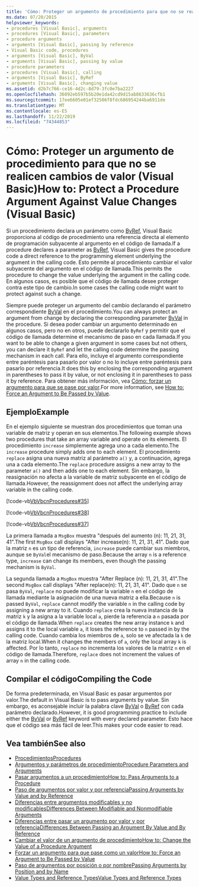 ```yaml
---
title: 'Cómo: Proteger un argumento de procedimiento para que no se realicen cambios de valor'
ms.date: 07/20/2015
helpviewer_keywords:
- procedures [Visual Basic], arguments
- procedures [Visual Basic], parameters
- procedure arguments
- arguments [Visual Basic], passing by reference
- Visual Basic code, procedures
- arguments [Visual Basic], ByVal
- arguments [Visual Basic], passing by value
- procedure parameters
- procedures [Visual Basic], calling
- arguments [Visual Basic], ByRef
- arguments [Visual Basic], changing value
ms.assetid: d2b7c766-ce16-4d2c-8d79-3fc0e7ba2227
ms.openlocfilehash: 36092eb597b5b20e1da42cd9d15ab8633636cfb1
ms.sourcegitcommit: 17ee6605e01ef32506f8fdc686954244ba6911de
ms.translationtype: MT
ms.contentlocale: es-ES
ms.lasthandoff: 11/22/2019
ms.locfileid: "74344853"
---
```

# <a name="how-to-protect-a-procedure-argument-against-value-changes-visual-basic"></a><span data-ttu-id="76876-102">Cómo: Proteger un argumento de procedimiento para que no se realicen cambios de valor (Visual Basic)</span><span class="sxs-lookup"><span data-stu-id="76876-102">How to: Protect a Procedure Argument Against Value Changes (Visual Basic)</span></span>
<span data-ttu-id="76876-103">Si un procedimiento declara un parámetro como [ByRef](../../../../visual-basic/language-reference/modifiers/byref.md), Visual Basic proporciona al código de procedimiento una referencia directa al elemento de programación subyacente al argumento en el código de llamada.</span><span class="sxs-lookup"><span data-stu-id="76876-103">If a procedure declares a parameter as [ByRef](../../../../visual-basic/language-reference/modifiers/byref.md), Visual Basic gives the procedure code a direct reference to the programming element underlying the argument in the calling code.</span></span> <span data-ttu-id="76876-104">Esto permite al procedimiento cambiar el valor subyacente del argumento en el código de llamada.</span><span class="sxs-lookup"><span data-stu-id="76876-104">This permits the procedure to change the value underlying the argument in the calling code.</span></span> <span data-ttu-id="76876-105">En algunos casos, es posible que el código de llamada desee proteger contra este tipo de cambio.</span><span class="sxs-lookup"><span data-stu-id="76876-105">In some cases the calling code might want to protect against such a change.</span></span>  
  
 <span data-ttu-id="76876-106">Siempre puede proteger un argumento del cambio declarando el parámetro correspondiente [ByVal](../../../../visual-basic/language-reference/modifiers/byval.md) en el procedimiento.</span><span class="sxs-lookup"><span data-stu-id="76876-106">You can always protect an argument from change by declaring the corresponding parameter [ByVal](../../../../visual-basic/language-reference/modifiers/byval.md) in the procedure.</span></span> <span data-ttu-id="76876-107">Si desea poder cambiar un argumento determinado en algunos casos, pero no en otros, puede declararlo `ByRef` y permitir que el código de llamada determine el mecanismo de paso en cada llamada.</span><span class="sxs-lookup"><span data-stu-id="76876-107">If you want to be able to change a given argument in some cases but not others, you can declare it `ByRef` and let the calling code determine the passing mechanism in each call.</span></span> <span data-ttu-id="76876-108">Para ello, incluye el argumento correspondiente entre paréntesis para pasarlo por valor o no lo incluye entre paréntesis para pasarlo por referencia.</span><span class="sxs-lookup"><span data-stu-id="76876-108">It does this by enclosing the corresponding argument in parentheses to pass it by value, or not enclosing it in parentheses to pass it by reference.</span></span> <span data-ttu-id="76876-109">Para obtener más información, vea [Cómo: forzar un argumento para que se pase por valor](./how-to-force-an-argument-to-be-passed-by-value.md).</span><span class="sxs-lookup"><span data-stu-id="76876-109">For more information, see [How to: Force an Argument to Be Passed by Value](./how-to-force-an-argument-to-be-passed-by-value.md).</span></span>  
  
## <a name="example"></a><span data-ttu-id="76876-110">Ejemplo</span><span class="sxs-lookup"><span data-stu-id="76876-110">Example</span></span>  
 <span data-ttu-id="76876-111">En el ejemplo siguiente se muestran dos procedimientos que toman una variable de matriz y operan en sus elementos.</span><span class="sxs-lookup"><span data-stu-id="76876-111">The following example shows two procedures that take an array variable and operate on its elements.</span></span> <span data-ttu-id="76876-112">El procedimiento `increase` simplemente agrega uno a cada elemento.</span><span class="sxs-lookup"><span data-stu-id="76876-112">The `increase` procedure simply adds one to each element.</span></span> <span data-ttu-id="76876-113">El procedimiento `replace` asigna una nueva matriz al parámetro `a()` y, a continuación, agrega una a cada elemento.</span><span class="sxs-lookup"><span data-stu-id="76876-113">The `replace` procedure assigns a new array to the parameter `a()` and then adds one to each element.</span></span> <span data-ttu-id="76876-114">Sin embargo, la reasignación no afecta a la variable de matriz subyacente en el código de llamada.</span><span class="sxs-lookup"><span data-stu-id="76876-114">However, the reassignment does not affect the underlying array variable in the calling code.</span></span>  
  
 [!code-vb[VbVbcnProcedures#35](~/samples/snippets/visualbasic/VS_Snippets_VBCSharp/VbVbcnProcedures/VB/Class1.vb#35)]  
  
 [!code-vb[VbVbcnProcedures#38](~/samples/snippets/visualbasic/VS_Snippets_VBCSharp/VbVbcnProcedures/VB/Class1.vb#38)]  
  
 [!code-vb[VbVbcnProcedures#37](~/samples/snippets/visualbasic/VS_Snippets_VBCSharp/VbVbcnProcedures/VB/Class1.vb#37)]  
  
 <span data-ttu-id="76876-115">La primera llamada a `MsgBox` muestra "después del aumento (n): 11, 21, 31, 41".</span><span class="sxs-lookup"><span data-stu-id="76876-115">The first `MsgBox` call displays "After increase(n): 11, 21, 31, 41".</span></span> <span data-ttu-id="76876-116">Dado que la matriz `n` es un tipo de referencia, `increase` puede cambiar sus miembros, aunque se `ByVal`el mecanismo de paso.</span><span class="sxs-lookup"><span data-stu-id="76876-116">Because the array `n` is a reference type, `increase` can change its members, even though the passing mechanism is `ByVal`.</span></span>  
  
 <span data-ttu-id="76876-117">La segunda llamada a `MsgBox` muestra "After Replace (n): 11, 21, 31, 41".</span><span class="sxs-lookup"><span data-stu-id="76876-117">The second `MsgBox` call displays "After replace(n): 11, 21, 31, 41".</span></span> <span data-ttu-id="76876-118">Dado que `n` se pasa `ByVal`, `replace` no puede modificar la variable `n` en el código de llamada mediante la asignación de una nueva matriz a ella.</span><span class="sxs-lookup"><span data-stu-id="76876-118">Because `n` is passed `ByVal`, `replace` cannot modify the variable `n` in the calling code by assigning a new array to it.</span></span> <span data-ttu-id="76876-119">Cuando `replace` crea la nueva instancia de la matriz `k` y la asigna a la variable local `a`, pierde la referencia a `n` pasada por el código de llamada.</span><span class="sxs-lookup"><span data-stu-id="76876-119">When `replace` creates the new array instance `k` and assigns it to the local variable `a`, it loses the reference to `n` passed in by the calling code.</span></span> <span data-ttu-id="76876-120">Cuando cambia los miembros de `a`, solo se ve afectada la `k` de la matriz local.</span><span class="sxs-lookup"><span data-stu-id="76876-120">When it changes the members of `a`, only the local array `k` is affected.</span></span> <span data-ttu-id="76876-121">Por lo tanto, `replace` no incrementa los valores de la matriz `n` en el código de llamada.</span><span class="sxs-lookup"><span data-stu-id="76876-121">Therefore, `replace` does not increment the values of array `n` in the calling code.</span></span>  
  
## <a name="compiling-the-code"></a><span data-ttu-id="76876-122">Compilar el código</span><span class="sxs-lookup"><span data-stu-id="76876-122">Compiling the Code</span></span>  
 <span data-ttu-id="76876-123">De forma predeterminada, en Visual Basic es pasar argumentos por valor.</span><span class="sxs-lookup"><span data-stu-id="76876-123">The default in Visual Basic is to pass arguments by value.</span></span> <span data-ttu-id="76876-124">Sin embargo, es aconsejable incluir la palabra clave [ByVal](../../../../visual-basic/language-reference/modifiers/byval.md) o [ByRef](../../../../visual-basic/language-reference/modifiers/byref.md) con cada parámetro declarado.</span><span class="sxs-lookup"><span data-stu-id="76876-124">However, it is good programming practice to include either the [ByVal](../../../../visual-basic/language-reference/modifiers/byval.md) or [ByRef](../../../../visual-basic/language-reference/modifiers/byref.md) keyword with every declared parameter.</span></span> <span data-ttu-id="76876-125">Esto hace que el código sea más fácil de leer.</span><span class="sxs-lookup"><span data-stu-id="76876-125">This makes your code easier to read.</span></span>  
  
## <a name="see-also"></a><span data-ttu-id="76876-126">Vea también</span><span class="sxs-lookup"><span data-stu-id="76876-126">See also</span></span>

- [<span data-ttu-id="76876-127">Procedimientos</span><span class="sxs-lookup"><span data-stu-id="76876-127">Procedures</span></span>](./index.md)
- [<span data-ttu-id="76876-128">Argumentos y parámetros de procedimiento</span><span class="sxs-lookup"><span data-stu-id="76876-128">Procedure Parameters and Arguments</span></span>](./procedure-parameters-and-arguments.md)
- [<span data-ttu-id="76876-129">Pasar argumentos a un procedimiento</span><span class="sxs-lookup"><span data-stu-id="76876-129">How to: Pass Arguments to a Procedure</span></span>](./how-to-pass-arguments-to-a-procedure.md)
- [<span data-ttu-id="76876-130">Paso de argumentos por valor y por referencia</span><span class="sxs-lookup"><span data-stu-id="76876-130">Passing Arguments by Value and by Reference</span></span>](./passing-arguments-by-value-and-by-reference.md)
- [<span data-ttu-id="76876-131">Diferencias entre argumentos modificables y no modificables</span><span class="sxs-lookup"><span data-stu-id="76876-131">Differences Between Modifiable and Nonmodifiable Arguments</span></span>](./differences-between-modifiable-and-nonmodifiable-arguments.md)
- [<span data-ttu-id="76876-132">Diferencias entre pasar un argumento por valor y por referencia</span><span class="sxs-lookup"><span data-stu-id="76876-132">Differences Between Passing an Argument By Value and By Reference</span></span>](./differences-between-passing-an-argument-by-value-and-by-reference.md)
- [<span data-ttu-id="76876-133">Cambiar el valor de un argumento de procedimiento</span><span class="sxs-lookup"><span data-stu-id="76876-133">How to: Change the Value of a Procedure Argument</span></span>](./how-to-change-the-value-of-a-procedure-argument.md)
- [<span data-ttu-id="76876-134">Forzar un argumento para que pase como un valor</span><span class="sxs-lookup"><span data-stu-id="76876-134">How to: Force an Argument to Be Passed by Value</span></span>](./how-to-force-an-argument-to-be-passed-by-value.md)
- [<span data-ttu-id="76876-135">Paso de argumentos por posición o por nombre</span><span class="sxs-lookup"><span data-stu-id="76876-135">Passing Arguments by Position and by Name</span></span>](./passing-arguments-by-position-and-by-name.md)
- [<span data-ttu-id="76876-136">Value Types and Reference Types</span><span class="sxs-lookup"><span data-stu-id="76876-136">Value Types and Reference Types</span></span>](../../../../visual-basic/programming-guide/language-features/data-types/value-types-and-reference-types.md)
